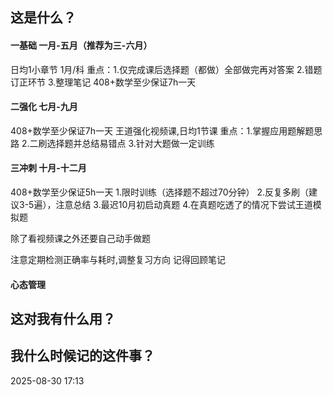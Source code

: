 ## 这是什么？
#### 一基础  一月-五月（推荐为三-六月）
日均1小章节  1月/科
重点：1.仅完成课后选择题（都做）全部做完再对答案
2.错题订正环节
3.整理笔记
408+数学至少保证7h一天


#### 二强化 七月-九月
408+数学至少保证7h一天
王道强化视频课,日均1节课
重点：1.掌握应用题解题思路
	2.二刷选择题并总结易错点
	3.针对大题做一定训练
#### 三冲刺 十月-十二月
408+数学至少保证5h一天
1.限时训练（选择题不超过70分钟）
2.反复多刷（建议3-5遍），注意总结
3.最迟10月初启动真题
4.在真题吃透了的情况下尝试王道模拟题

除了看视频课之外还要自己动手做题

注意定期检测正确率与耗时,调整复习方向
记得回顾笔记
#### 心态管理
## 这对我有什么用？

## 我什么时候记的这件事？

2025-08-30 17:13

